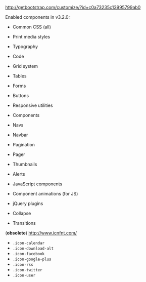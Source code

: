 http://getbootstrap.com/customize/?id=c0a73235c13995799ab0


Enabled components in v3.2.0:


* Common CSS (all)
 * Print media styles
 * Typography
 * Code
 * Grid system
 * Tables
 * Forms
 * Buttons
 * Responsive utilities

* Components
 * Navs
 * Navbar
 * Pagination
 * Pager
 * Thumbnails
 * Alerts

* JavaScript components
 * Component animations (for JS)

* jQuery plugins
 * Collapse
 * Transitions


(**obsolete**) http://www.icnfnt.com/

* `.icon-calendar`
* `.icon-download-alt`
* `.icon-facebook`
* `.icon-google-plus`
* `.icon-rss`
* `.icon-twitter`
* `.icon-user`
